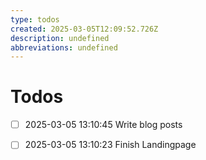 ```yaml
---
type: todos
created: 2025-03-05T12:09:52.726Z
description: undefined
abbreviations: undefined
---
```


# Todos
* [ ] 2025-03-05 13:10:45 Write blog posts
* [ ] 2025-03-05 13:10:23 Finish Landingpage

